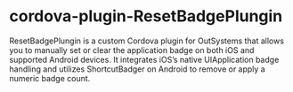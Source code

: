 # cordova-plugin-ResetBadgePlungin
 ResetBadgePlungin is a custom Cordova plugin for OutSystems that allows you to manually set or clear the application badge on both iOS and supported Android devices. It integrates iOS’s native UIApplication badge handling and utilizes ShortcutBadger on Android to remove or apply a numeric badge count.
